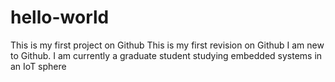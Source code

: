# hello-world
This is my first project on Github
This is my first revision on Github
I am new to Github. I am currently a graduate student studying embedded systems in an 
IoT sphere

